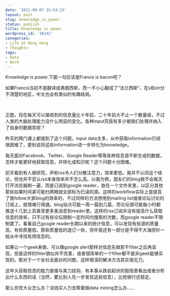 ```yaml
---
date: '2011-09-07 15:54:23'
layout: post
slug: knowledge_is_power
status: publish
title: Knowledge is power
wordpress_id: '38142'
categories:
- Life at Hong Kong
- Thoughts
tags:
- Data
- Work
---
```


Knowledge is power.下面一句应该是France is bacon吧？




如果Francis当初不是翻译成弗朗西斯，而一不小心翻成了“法兰西斯”，在s和sh分不清楚的地区，中文也会有类似的有趣结局。




 




正题。现在每天可以接收到的信息量比十年前、二十年前大不止一个数量级，不过人类的大脑处理能力没什么明显的变化。各种input究竟有多少被我们处理并纳入了自身的数据库呢？




昨天的两门课上都提到了这个问题，input data太多，从中获取information已经很困难了，更别说将这些information进一步转化为knowledge。




每天面对Facebook、Twitter、Google Reader等等各种信息源不断生成的数据，怎样才能更好地获取信息，并转化成知识呢？这个问题十分困难。




前天看到有人做研究，声称rss令人们分散注意力，效率更低。我并不认同这个结论，但也并不否认rss本身效率并不怎么高。以我为例，朋友们的blog我不会每天打开浏览器刷一遍，而是订阅到google reader，放在一个文件夹里，以区分其他那些如果时间紧可能扫两眼就全部标为已读的源。这样的workflow实际上是提高了我follow大家blog的效率的，不过同样的方法想用到mailing list或者论坛讨论的订阅上，就很难行得通。blog站点可能一周一篇到几篇，而论坛很可能每小时都推送十几到上百甚至更多条消息到reader里。这样的rss订阅并没有提高什么获取信息的效率，只不过有些论坛限制一定时间内搜索的次数，而google reader不限制罢了。看看自己google reader长期以来的统计信息，可以发现有些源的质量高，有些质量低。那些质量低的退订一些，但毕竟还有一部分是不得不大海捞针一般从中寻找有用信息的。




如果让一个geek来做，可以像google alert那样对信息先做若干filter之后再呈现，但是这样的filter貌似并不完善，或者很简单的一个filter都不是非geek能够实现的。那对于一个全社会面对的问题，这样艰深的解决方法其实很无力。




这年头获取信息的能力直接与美刀挂钩，有本事从跌宕起伏的股指里看出或者分析出什么东西的话（当然，要比别人先一步发现这些信息），比抢银行还稳定。




那么穷苦大众怎么办？没钱买人力去帮着做data mining怎么办……
